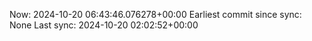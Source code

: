 Now: 2024-10-20 06:43:46.076278+00:00 Earliest commit since sync: None Last sync: 2024-10-20 02:02:52+00:00
